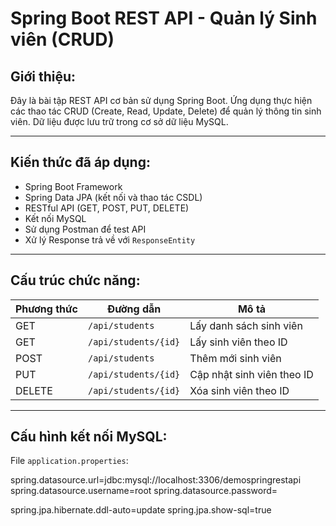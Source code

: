 # Spring Boot REST API - Quản lý Sinh viên (CRUD)

## Giới thiệu:

Đây là bài tập REST API cơ bản sử dụng Spring Boot. Ứng dụng thực hiện các thao tác CRUD (Create, Read, Update, Delete) để quản lý thông tin sinh viên. Dữ liệu được lưu trữ trong cơ sở dữ liệu MySQL.

---

## Kiến thức đã áp dụng:

- Spring Boot Framework
- Spring Data JPA (kết nối và thao tác CSDL)
- RESTful API (GET, POST, PUT, DELETE)
- Kết nối MySQL
- Sử dụng Postman để test API
- Xử lý Response trả về với `ResponseEntity`

---

## Cấu trúc chức năng:

| Phương thức | Đường dẫn              | Mô tả                         |
|------------|------------------------|-------------------------------|
| GET        | `/api/students`        | Lấy danh sách sinh viên       |
| GET        | `/api/students/{id}`   | Lấy sinh viên theo ID         |
| POST       | `/api/students`        | Thêm mới sinh viên            |
| PUT        | `/api/students/{id}`   | Cập nhật sinh viên theo ID    |
| DELETE     | `/api/students/{id}`   | Xóa sinh viên theo ID         |

---

## Cấu hình kết nối MySQL:

File `application.properties`:

spring.datasource.url=jdbc:mysql://localhost:3306/demospringrestapi
spring.datasource.username=root
spring.datasource.password=

spring.jpa.hibernate.ddl-auto=update
spring.jpa.show-sql=true

